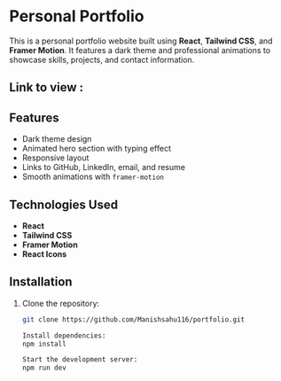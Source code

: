 # Personal Portfolio

This is a personal portfolio website built using **React**, **Tailwind CSS**, and **Framer Motion**. It features a dark theme and professional animations to showcase skills, projects, and contact information.

## Link to view :


## Features

- Dark theme design
- Animated hero section with typing effect
- Responsive layout
- Links to GitHub, LinkedIn, email, and resume
- Smooth animations with `framer-motion`

## Technologies Used

- **React**
- **Tailwind CSS**
- **Framer Motion**
- **React Icons**

## Installation

1. Clone the repository:

   ```bash
   git clone https://github.com/Manishsahu116/portfolio.git
   
   Install dependencies:
   npm install
   
   Start the development server:
   npm run dev

